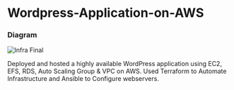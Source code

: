 # Wordpress-Application-on-AWS
### Diagram

![Infra Final](https://user-images.githubusercontent.com/32189783/203697820-a6f22e7c-f190-44cd-b57b-2dcf8a5d8aea.jpg)

Deployed and hosted a highly available WordPress application using EC2, EFS, RDS, Auto Scaling Group & VPC on AWS.
Used Terraform to Automate Infrastructure and Ansible to Configure webservers.
